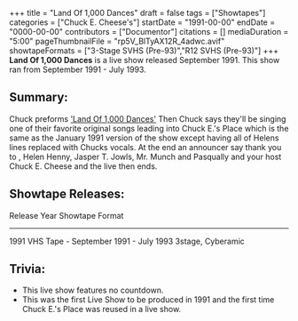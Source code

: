 +++
title = "Land Of 1,000 Dances"
draft = false
tags = ["Showtapes"]
categories = ["Chuck E. Cheese's"]
startDate = "1991-00-00"
endDate = "0000-00-00"
contributors = ["Documentor"]
citations = []
mediaDuration = "5:00"
pageThumbnailFile = "rp5V_BlTyAX12R_4adwc.avif"
showtapeFormats = ["3-Stage SVHS (Pre-93)","R12 SVHS (Pre-93)"]
+++
**Land Of 1,000 Dances** is a live show released September 1991.
This show ran from September 1991 - July 1993.

## Summary:

Chuck preforms ['Land Of 1,000 Dances'](https://en.wikipedia.org/wiki/Land_of_a_Thousand_Dances) Then Chuck says they'll be singing one of their favorite original songs leading into Chuck E.'s Place which is the same as the January 1991 version of the show except having all of Helens lines replaced with Chucks vocals. At the end an announcer say thank you to , Helen Henny, Jasper T. Jowls, Mr. Munch and Pasqually and your host Chuck E. Cheese and the live then ends.

## Showtape Releases:

  Release Year   Showtape                                Format
  -------------- --------------------------------------- -------------------
  1991           VHS Tape - September 1991 - July 1993   3stage, Cyberamic
                                                         

## Trivia:

- This live show features no countdown.
- This was the first Live Show to be produced in 1991 and the first time Chuck E.'s Place was reused in a live show.
